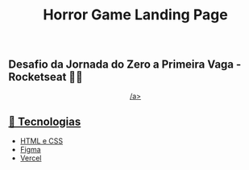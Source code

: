 <h1 align="center"> Horror Game Landing Page <h1>


<p align="center">
    <img scr=".github/preview.jpg" width="100%">
<p>

## Desafio da Jornada do Zero a Primeira Vaga - Rocketseat 🚀💜

<p align="center">
<a href="https://horror-game-landing-page.vercel.app"> /a>
<p>


## 🚀 Tecnologias 

- HTML e CSS
- Figma
- Vercel